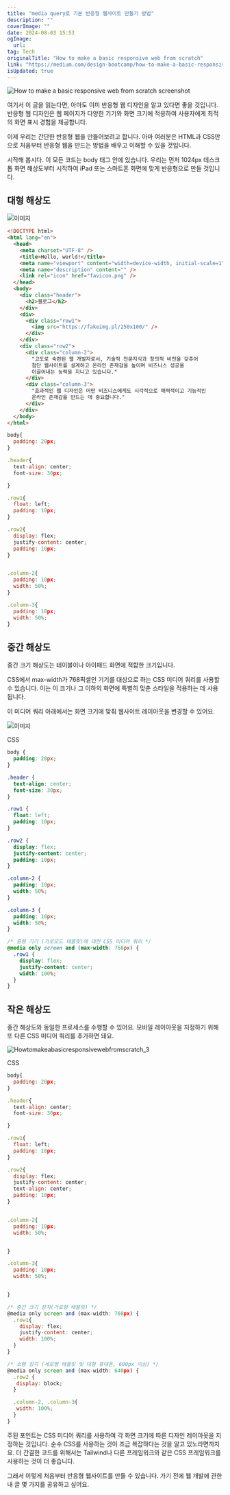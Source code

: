 ```yaml
---
title: "media query로 기본 반응형 웹사이트 만들기 방법"
description: ""
coverImage: ""
date: 2024-08-03 15:53
ogImage: 
  url: 
tag: Tech
originalTitle: "How to make a basic responsive web from scratch"
link: "https://medium.com/design-bootcamp/how-to-make-a-basic-responsive-web-from-scratch-97235e29f6a0"
isUpdated: true
---
```






![How to make a basic responsive web from scratch screenshot](/assets/img/Howtomakeabasicresponsivewebfromscratch_0.png)

여기서 이 글을 읽는다면, 아마도 이미 반응형 웹 디자인을 알고 있다면 좋을 것입니다. 반응형 웹 디자인은 웹 페이지가 다양한 기기와 화면 크기에 적응하여 사용자에게 최적의 화면 표시 경험을 제공합니다.

이제 우리는 간단한 반응형 웹을 만들어보려고 합니다. 아마 여러분은 HTML과 CSS만으로 처음부터 반응형 웹을 만드는 방법을 배우고 이해할 수 있을 것입니다.

시작해 봅시다. 이 모든 코드는 body 태그 안에 있습니다. 우리는 먼저 1024px 데스크톱 화면 해상도부터 시작하여 iPad 또는 스마트폰 화면에 맞게 반응형으로 만들 것입니다.

<div class="content-ad"></div>

## 대형 해상도

![이미지](/assets/img/Howtomakeabasicresponsivewebfromscratch_1.png)

```html
<!DOCTYPE html>
<html lang="en">
  <head>
    <meta charset="UTF-8" />
    <title>Hello, world!</title>
    <meta name="viewport" content="width=device-width, initial-scale=1" />
    <meta name="description" content="" />
    <link rel="icon" href="favicon.png" />
  </head>
  <body>
    <div class="header">
      <h2>블로그</h2>
    </div>
    <div>
      <div class="row1">
        <img src="https://fakeimg.pl/250x100/" />
      </div>
    </div>
    <div class="row2">
      <div class="column-2">
        "고도로 숙련된 웹 개발자로서, 기술적 전문지식과 창의적 비전을 갖추어
        첨단 웹사이트를 설계하고 온라인 존재감을 높이며 비즈니스 성공을
        이끌어내는 능력을 지니고 있습니다."
      </div>
      <div class="column-3">
        "효과적인 웹 디자인은 어떤 비즈니스에게도 시각적으로 매력적이고 기능적인
        온라인 존재감을 만드는 데 중요합니다."
      </div>
    </div>
  </body>
</html>
```

<div class="content-ad"></div>

```js
body{
  padding: 20px;
}

.header{
  text-align: center;
  font-size: 30px;

}

.row1{
  float: left;
  padding: 10px;
}

.row2{
  display: flex;
  justify-content: center;
  padding: 10px;
}


.column-2{
  padding: 10px;
  width: 50%;
}

.column-3{
  padding: 10px;
  width: 50%;
}
```

## 중간 해상도

중간 크기 해상도는 테이블이나 아이패드 화면에 적합한 크기입니다.

CSS에서 max-width가 768픽셀인 기기를 대상으로 하는 CSS 미디어 쿼리를 사용할 수 있습니다. 이는 이 크기나 그 이하의 화면에 특별히 맞춘 스타일을 적용하는 데 사용됩니다.

<div class="content-ad"></div>

이 미디어 쿼리 아래에서는 화면 크기에 맞춰 웹사이트 레이아웃을 변경할 수 있어요.

![이미지](/assets/img/Howtomakeabasicresponsivewebfromscratch_2.png)

CSS

```css
body {
  padding: 20px;
}

.header {
  text-align: center;
  font-size: 30px;
}

.row1 {
  float: left;
  padding: 10px;
}

.row2 {
  display: flex;
  justify-content: center;
  padding: 10px;
}

.column-2 {
  padding: 10px;
  width: 50%;
}

.column-3 {
  padding: 10px;
  width: 50%;
}

/* 중형 기기 (가로모드 태블릿)에 대한 CSS 미디어 쿼리 */
@media only screen and (max-width: 768px) {
  .row1 {
    display: flex;
    justify-content: center;
    width: 100%;
  }
}
```

<div class="content-ad"></div>

## 작은 해상도

중간 해상도와 동일한 프로세스를 수행할 수 있어요. 모바일 레이아웃을 지정하기 위해 또 다른 CSS 미디어 쿼리를 추가하면 돼요.

![Howtomakeabasicresponsivewebfromscratch_3](/assets/img/Howtomakeabasicresponsivewebfromscratch_3.png)

CSS

<div class="content-ad"></div>

```js
body{
  padding: 20px;
}

.header{
  text-align: center;
  font-size: 30px;

}

.row1{
  float: left;
  padding: 10px;
}

.row2{
  display: flex;
  justify-content: center;
  text-align: center;
  padding: 10px;
}


.column-2{
  padding: 10px;
  width: 50%;


}

.column-3{
  padding: 10px;
  width: 50%;


}

/* 중간 크기 장치(가로형 태블릿) */
@media only screen and (max-width: 768px) {
  .row1{
    display: flex;
    justify-content: center;
    width: 100%;
  }
}

/* 소형 장치 (세로형 태블릿 및 대형 휴대폰, 600px 이상) */
@media only screen and (max-width: 640px) {
  .row2 {
   display: block;
  }

  .column-2, .column-3{
   width: 100%;
  }
}
```

주된 포인트는 CSS 미디어 쿼리를 사용하여 각 화면 크기에 따른 디자인 레이아웃을 지정하는 것입니다. 순수 CSS를 사용하는 것이 조금 복잡하다는 것을 알고 있노라면까지요. 더 간결한 코드를 위해서는 Tailwind나 다른 프레임워크와 같은 CSS 프레임워크를 사용하는 것이 더 좋습니다.

그래서 이렇게 처음부터 반응형 웹사이트를 만들 수 있습니다. 가기 전에 웹 개발에 관한 내 글 몇 가지를 공유하고 싶어요.
